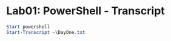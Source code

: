 ﻿# Lab01: PowerShell - Transcript

```powershell
Start powershell
Start-Transcript ~\DayOne.txt
```

